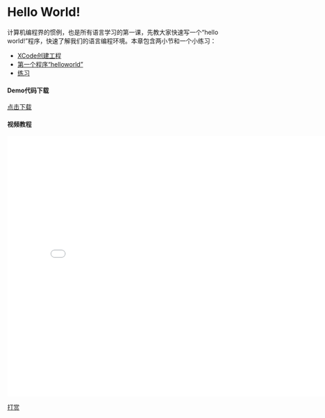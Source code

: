 # Hello World!

计算机编程界的惯例，也是所有语言学习的第一课，先教大家快速写一个“hello world!”程序，快速了解我们的语言编程环境。本章包含两小节和一个小练习：

+ [XCode创建工程](chapter1/xcode.md)
+ [第一个程序“helloworld”](chapter1/helloworld.md)
+ [练习](chapter1/exercise.md)

#### Demo代码下载
 [点击下载](http://objective-c.codebook.cf/chapter1/sample_helloworld.zip)

 #### 视频教程
 <iframe src="//player.bilibili.com/player.html?aid=584959601&bvid=BV1Pz4y1o7jv&cid=245893348&page=1" scrolling="no" border="0" frameborder="no" framespacing="0" allowfullscreen="true" width="800" height="600"> </iframe>

[打赏](../include/donate.md ':include')